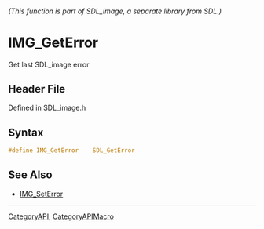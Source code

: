 ###### (This function is part of SDL_image, a separate library from SDL.)
# IMG_GetError

Get last SDL_image error

## Header File

Defined in SDL_image.h

## Syntax

```c
#define IMG_GetError    SDL_GetError
```

## See Also

* [IMG_SetError](IMG_SetError)

----
[CategoryAPI](CategoryAPI), [CategoryAPIMacro](CategoryAPIMacro)

